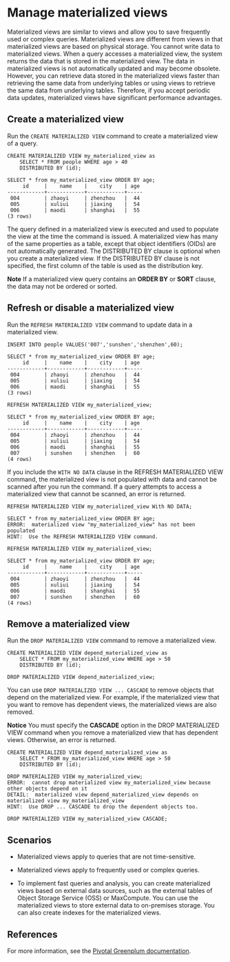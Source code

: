 Manage materialized views 
==============================================

Materialized views are similar to views and allow you to save frequently used or complex queries. Materialized views are different from views in that materialized views are based on physical storage. You cannot write data to materialized views. When a query accesses a materialized view, the system returns the data that is stored in the materialized view. The data in materialized views is not automatically updated and may become obsolete. However, you can retrieve data stored in the materialized views faster than retrieving the same data from underlying tables or using views to retrieve the same data from underlying tables. Therefore, if you accept periodic data updates, materialized views have significant performance advantages.

Create a materialized view 
-----------------------------------------------

Run the `CREATE MATERIALIZED VIEW` command to create a materialized view of a query.



    CREATE MATERIALIZED VIEW my_materialized_view as 
        SELECT * FROM people WHERE age > 40
        DISTRIBUTED BY (id);
    
    SELECT * from my_materialized_view ORDER BY age;
         id     |    name    |    city    | age
    ------------+------------+------------+-----
     004        | zhaoyi     | zhenzhou   |  44
     005        | xuliui     | jiaxing    |  54
     006        | maodi      | shanghai   |  55
    (3 rows)



The query defined in a materialized view is executed and used to populate the view at the time the command is issued. A materialized view has many of the same properties as a table, except that object identifiers (OIDs) are not automatically generated. The DISTRIBUTED BY clause is optional when you create a materialized view. If the DISTRIBUTED BY clause is not specified, the first column of the table is used as the distribution key.


**Note** If a materialized view query contains an **ORDER BY** or **SORT** clause, the data may not be ordered or sorted.

Refresh or disable a materialized view 
-----------------------------------------------------------

Run the `REFRESH MATERIALIZED VIEW` command to update data in a materialized view.



    INSERT INTO people VALUES('007','sunshen','shenzhen',60);
    
    SELECT * from my_materialized_view ORDER BY age;
         id     |    name    |    city    | age
    ------------+------------+------------+-----
     004        | zhaoyi     | zhenzhou   |  44
     005        | xuliui     | jiaxing    |  54
     006        | maodi      | shanghai   |  55
    (3 rows) 
    
    REFRESH MATERIALIZED VIEW my_materialized_view;
    
    SELECT * from my_materialized_view ORDER BY age;
         id     |    name    |    city    | age 
    ------------+------------+------------+-----
     004        | zhaoyi     | zhenzhou   |  44 
     005        | xuliui     | jiaxing    |  54
     006        | maodi      | shanghai   |  55
     007        | sunshen    | shenzhen   |  60  
    (4 rows)



If you include the `WITH NO DATA` clause in the REFRESH MATERIALIZED VIEW command, the materialized view is not populated with data and cannot be scanned after you run the command. If a query attempts to access a materialized view that cannot be scanned, an error is returned.




    REFRESH MATERIALIZED VIEW my_materialized_view With NO DATA;
    
    SELECT * from my_materialized_view ORDER BY age;
    ERROR:  materialized view "my_materialized_view" has not been populated
    HINT:  Use the REFRESH MATERIALIZED VIEW command.
    
    REFRESH MATERIALIZED VIEW my_materialized_view;
    
    SELECT * from my_materialized_view ORDER BY age;
         id     |    name    |    city    | age 
    ------------+------------+------------+-----
     004        | zhaoyi     | zhenzhou   |  44 
     005        | xuliui     | jiaxing    |  54
     006        | maodi      | shanghai   |  55
     007        | sunshen    | shenzhen   |  60  
    (4 rows)



Remove a materialized view 
-----------------------------------------------

Run the `DROP MATERIALIZED VIEW` command to remove a materialized view.



    CREATE MATERIALIZED VIEW depend_materialized_view as 
        SELECT * FROM my_materialized_view WHERE age > 50 
        DISTRIBUTED BY (id);
    
    DROP MATERIALIZED VIEW depend_materialized_view;



You can use `DROP MATERIALIZED VIEW ... CASCADE` to remove objects that depend on the materialized view. For example, if the materialized view that you want to remove has dependent views, the materialized views are also removed.



**Notice** You must specify the **CASCADE** option in the DROP MATERIALIZED VIEW command when you remove a materialized view that has dependent views. Otherwise, an error is returned.

    CREATE MATERIALIZED VIEW depend_materialized_view as 
        SELECT * FROM my_materialized_view WHERE age > 50 
        DISTRIBUTED BY (id);
    
    DROP MATERIALIZED VIEW my_materialized_view;
    ERROR:  cannot drop materialized view my_materialized_view because other objects depend on it
    DETAIL:  materialized view depend_materialized_view depends on materialized view my_materialized_view
    HINT:  Use DROP ... CASCADE to drop the dependent objects too.
    
    DROP MATERIALIZED VIEW my_materialized_view CASCADE;



Scenarios 
------------------------------

* Materialized views apply to queries that are not time-sensitive.

* Materialized views apply to frequently used or complex queries.

* To implement fast queries and analysis, you can create materialized views based on external data sources, such as the external tables of Object Storage Service (OSS) or MaxCompute. You can use the materialized views to store external data to on-premises storage. You can also create indexes for the materialized views.

  




References 
-------------------------------

For more information, see the [Pivotal Greenplum documentation](https://gpdb.docs.pivotal.io/6-3/ref_guide/sql_commands/CREATE_MATERIALIZED_VIEW.html).

